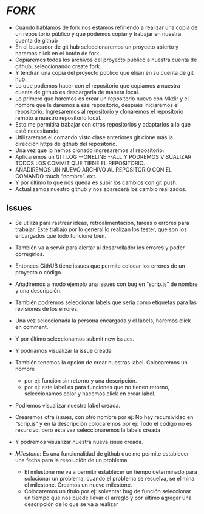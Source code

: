 # ***FORK***
- Cuando hablamos de fork nos estamos refiriendo a realizar una copia de un repositorio público y que  podemos  copiar y trabajar en nuestra cuenta de github
- En el buscador de git hub seleccionaremos un proyecto abierto y haremos click en el botón de fork.
- Copiaremos todos los archivos del proyecto público a nuestra cuenta de github, seleccionando create fork.
- Y tendrán una copia del proyecto público que elijan en su cuenta de git hub.
- Lo que podemos hacer con el repositorio que copiamos a nuestra cuenta de github es descargarla de manera local.
- Lo primero que haremos es crear un repositorio nuevo con Mkdir y el nombre que le daremos a ese repositorio, después iniciaremos el repositorio. Ingresaremos al repositorio y clonaremos el repositorio remoto a nuestro repositorio local.
- Esto me permitirá trabajar con otros repositorios y adaptarlos a lo que esté necesitando.
- Utilizaremos el comando visto clase anteriores git clone más la dirección https de github del repositorio.
- Una vez que lo hemos clonado ingresaremos al repositorio.
- Aplicaremos un GIT LOG --ONELINE --ALL Y PODREMOS VISUALIZAR TODOS LOS COMMIT QUE TIENE EL REPOSITORIO.
- AÑADIREMOS UN NUEVO ARCHIVO AL REPOSITORIO CON EL COMANDO touch “nombre”. ext.
- Y por último lo que nos queda es subir los cambios con git push.
- Actualizamos nuestro github y nos aparecerá los cambio realizados.

## Issues
- Se utiliza para rastrear ideas, retroalimentación, tareas o errores para trabajar. Este trabajo por lo general lo realizan los tester, que son los encargados que todo funcione bien.
- También va a servir para alertar al desarrollador los errores y poder corregirlos.
- Entonces GithUB tiene issues que permite colocar los errores de un proyecto o código.
- Añadiremos  a modo ejemplo una issues  con bug en “scrip.js” de  nombre y una descripción.
- También podremos seleccionar labels que sería como etiquetas para las revisiones de los errores.
- Una vez seleccionada la persona encargada y el labels, haremos click en comment.
- Y por último seleccionamos submit new issues.
- Y podríamos visualizar la issue creada
- También tenemos la opción de crear nuestras label. Colocaremos un nombre
  - por ej: función sin retorno y una descripción.
  - por ej: este label es para funciones que no tienen retorno, seleccionamos color y hacemos click en crear label.
- Podremos visualizar nuestra label creada.
- Crearemos otra issues, con otro nombre por ej: No hay recursividad en “scrip.js” y en la descripción colocaremos por ej: Todo el código no es resursivo. pero esta vez seleccionaremos la labels creada
- Y podremos visualizar nuestra nueva issue creada.

- *Milestone*: Es una funcionalidad de github que me permite establecer una fecha para la resolución de un problema.
  - El milestone me va a permitir establecer un tiempo determinado para solucionar un problema, cuando el problema se resuelva, se elimina el milestone. Creamos un nuevo milestone.
  - Colocaremos un título por ej: solventar bug de función seleccionar un tiempo que nos puede llevar el arreglo y por último agregar una descripción de lo que se va a realizar




